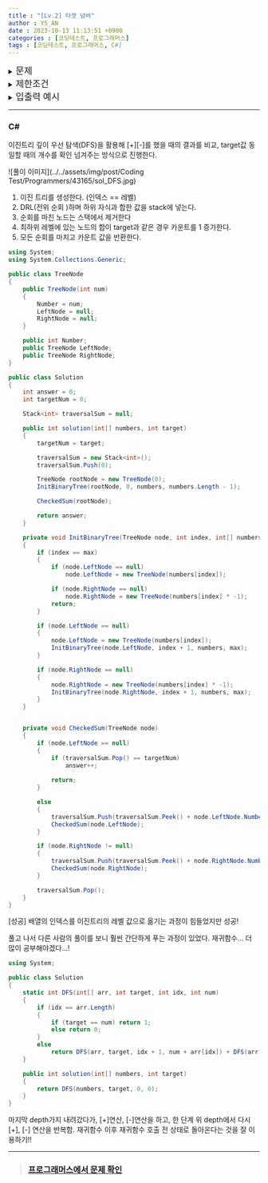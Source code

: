 ```yaml
---
title : "[Lv.2] 타겟 넘버"
author : YS_AN
date : 2023-10-13 11:13:51 +0900
categories : [코딩테스트, 프로그래머스]
tags : [코딩테스트, 프로그래머스, C#]
---
```


<details>
  <summary><font size= "4">문제</font></summary>
  
   n개의 음이 아닌 정수들이 있습니다. 이 정수들을 순서를 바꾸지 않고 적절히 더하거나 빼서 타겟 넘버를 만들려고 합니다. 예를 들어 [1, 1, 1, 1, 1]로 숫자 3을 만들려면 다음 다섯 방법을 쓸 수 있습니다. 

    <aside style="background-color: #f0f0f0">
        -1+1+1+1+1 = 3 <br/>
        +1-1+1+1+1 = 3 <br/>
        +1+1-1+1+1 = 3 <br/>
        +1+1+1-1+1 = 3 <br/>
        +1+1+1+1-1 = 3 <br/>
    </aside>

    사용할 수 있는 숫자가 담긴 배열 numbers, 타겟 넘버 target이 매개변수로 주어질 때 숫자를 적절히 더하고 빼서 타겟 넘버를 만드는 방법의 수를 return 하도록 solution 함수를 작성해주세요.

   <br><br>

</details>
    
<details> 
    <summary><font size= "4">제한조건</font></summary>

    <ul>
        <li> 주어지는 숫자의 개수는 2개 이상 20개 이하입니다. </li>
		<li> 각 숫자는 1 이상 50 이하인 자연수입니다. </li>
        <li> 타겟 넘버는 1 이상 1000 이하인 자연수입니다. </li>
    </ul>
    
    <br>

</details>

<details>
  <summary><font size= "4">입출력 예시</font></summary>

    <table>
        <tr>
            <td>numbers</td>
            <td>target</td>
            <td>return</td>
        </tr>
        <tr>
            <td>[1, 1, 1, 1, 1]</td>
			<td>3</td>
            <td>5</td>
        </tr>
		<tr>
            <td>[4, 1, 2, 1]</td>
			<td>4</td>
            <td>2</td>
        </tr>
    </table>

</details>

---

### C#

이진트리 깊이 우선 탐색(DFS)을 활용해 [+][-]를 했을 때의 결과를 비교, target값 동일할 때의 개수를 확인 넘겨주는 방식으로 진행한다. 

![풀이 이미지](../../assets/img/post/Coding Test/Programmers/43165/sol_DFS.jpg)

1. 이진 트리를 생성한다. (인덱스 == 레벨)
2. DRL(전위 순회 )하며 하위 자식과 합한 값을 stack에 넣는다. 
3. 순회를 마친 노드는 스택에서 제거한다
4. 최하위 레벨에 있는 노드의 합이 target과 같은 경우 카운트를 1 증가한다. 
5. 모든 순회를 마치고 카운트 값을 반환한다. 


```csharp
using System;
using System.Collections.Generic;

public class TreeNode
{
	public TreeNode(int num)
	{
		Number = num;
		LeftNode = null;
		RightNode = null;
	}

	public int Number;
	public TreeNode LeftNode;
	public TreeNode RightNode;
}

public class Solution
{
	int answer = 0;
	int targetNum = 0;

	Stack<int> traversalSum = null;

	public int solution(int[] numbers, int target)
	{
		targetNum = target;

		traversalSum = new Stack<int>();
		traversalSum.Push(0);

		TreeNode rootNode = new TreeNode(0);
		InitBinaryTree(rootNode, 0, numbers, numbers.Length - 1);

		CheckedSum(rootNode);

		return answer;
	}

	private void InitBinaryTree(TreeNode node, int index, int[] numbers, int max)
	{
		if (index == max)
		{
			if (node.LeftNode == null)
				node.LeftNode = new TreeNode(numbers[index]);

			if (node.RightNode == null)
				node.RightNode = new TreeNode(numbers[index] * -1);
			return;
		}

		if (node.LeftNode == null)
		{
			node.LeftNode = new TreeNode(numbers[index]);
			InitBinaryTree(node.LeftNode, index + 1, numbers, max);
		}

		if (node.RightNode == null)
		{
			node.RightNode = new TreeNode(numbers[index] * -1);
			InitBinaryTree(node.RightNode, index + 1, numbers, max);
		}
	}


	private void CheckedSum(TreeNode node)
	{
		if (node.LeftNode == null)
		{
			if (traversalSum.Pop() == targetNum)
                answer++;
            
			return;
		}

		else
		{
			traversalSum.Push(traversalSum.Peek() + node.LeftNode.Number);
			CheckedSum(node.LeftNode);
		}

		if (node.RightNode != null)
		{
			traversalSum.Push(traversalSum.Peek() + node.RightNode.Number);
			CheckedSum(node.RightNode);
		}

		traversalSum.Pop();
	}
}
```
[성공]
배열의 인덱스를 이진트리의 레벨 값으로 옮기는 과정이 힘들었지만 성공! 

풀고 나서 다른 사람의 풀이를 보니 훨씬 간단하게 푸는 과정이 있었다.
재귀함수... 더 많이 공부해야겠다...!

```csharp
using System;

public class Solution
{
	static int DFS(int[] arr, int target, int idx, int num)
	{
		if (idx == arr.Length)
		{
			if (target == num) return 1;
			else return 0;
		}
		else
			return DFS(arr, target, idx + 1, num + arr[idx]) + DFS(arr, target, idx + 1, num - arr[idx]);
	}

	public int solution(int[] numbers, int target)
	{
		return DFS(numbers, target, 0, 0);
	}
}
```
마지막 depth가지 내려갔다가, [+]연산, [-]연산을 하고, 한 단계 위 depth에서 다시 [+], [-] 연산을 반복함.
재귀함수 이후 재귀함수 호출 전 상태로 돌아온다는 것을 잘 이용하기!!

---
> ### [프로그래머스에서 문제 확인](https://school.programmers.co.kr/learn/courses/30/lessons/43165)
